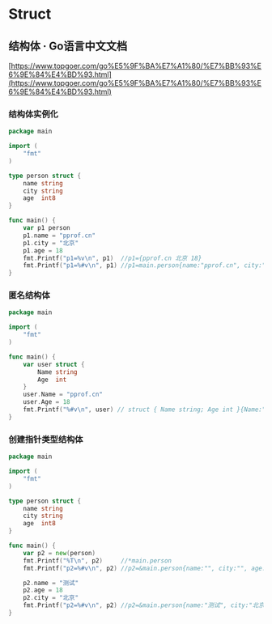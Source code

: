 # Struct

## 结构体 · Go语言中文文档

[https://www.topgoer.com/go%E5%9F%BA%E7%A1%80/%E7%BB%93%E6%9E%84%E4%BD%93.html](https://www.topgoer.com/go%E5%9F%BA%E7%A1%80/%E7%BB%93%E6%9E%84%E4%BD%93.html)

### 结构体实例化

```go
package main

import (
	"fmt"
)

type person struct {
	name string
	city string
	age  int8
}

func main() {
	var p1 person
	p1.name = "pprof.cn"
	p1.city = "北京"
	p1.age = 18
	fmt.Printf("p1=%v\n", p1)  //p1={pprof.cn 北京 18}
	fmt.Printf("p1=%#v\n", p1) //p1=main.person{name:"pprof.cn", city:"北京", age:18}
}

```

### 匿名结构体

```go
package main

import (
	"fmt"
)

func main() {
	var user struct {
		Name string
		Age  int
	}
	user.Name = "pprof.cn"
	user.Age = 18
	fmt.Printf("%#v\n", user) // struct { Name string; Age int }{Name:"pprof.cn", Age:18}
}

```

### 创建指针类型结构体

```go
package main

import (
	"fmt"
)

type person struct {
	name string
	city string
	age  int8
}

func main() {
	var p2 = new(person)
	fmt.Printf("%T\n", p2)     //*main.person
	fmt.Printf("p2=%#v\n", p2) //p2=&main.person{name:"", city:"", age:0}

	p2.name = "测试"
	p2.age = 18
	p2.city = "北京"
	fmt.Printf("p2=%#v\n", p2) //p2=&main.person{name:"测试", city:"北京", age:18}
}

```

